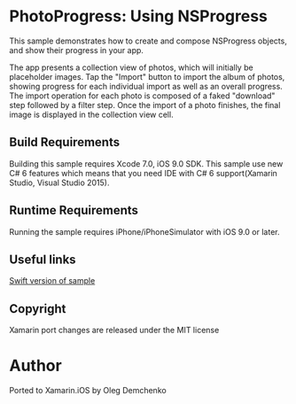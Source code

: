 PhotoProgress: Using NSProgress
==============

This sample demonstrates how to create and compose NSProgress objects, and show their progress in your app.

The app presents a collection view of photos, which will initially be placeholder images. Tap the "Import" button to import the album of photos, showing progress for each individual import as well as an overall progress. The import operation for each photo is composed of a faked "download" step followed by a filter step. Once the import of a photo finishes, the final image is displayed in the collection view cell.

Build Requirements
------------------

Building this sample requires Xcode 7.0, iOS 9.0 SDK. This sample use new C# 6 features which means that you need IDE with C# 6 support(Xamarin Studio, Visual Studio 2015).

Runtime Requirements
------------------

Running the sample requires iPhone/iPhoneSimulator with iOS 9.0 or later.

Useful links
-------------

[Swift version of sample](https://developer.apple.com/library/prerelease/ios/samplecode/PhotoProgress/Introduction/Intro.html#//apple_ref/doc/uid/TP40016186)

Copyright
---------

Xamarin port changes are released under the MIT license

Author
======

Ported to Xamarin.iOS by Oleg Demchenko

